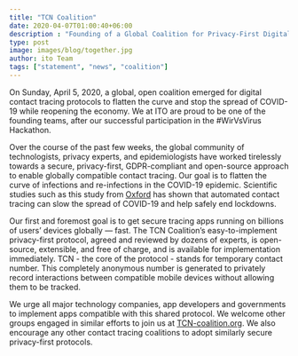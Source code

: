 ```yaml
---
title: "TCN Coalition"
date: 2020-04-07T01:00:40+06:00
description : "Founding of a Global Coalition for Privacy-First Digital Contact Tracing Protocols to Fight COVID-19"
type: post
image: images/blog/together.jpg
author: ito Team
tags: ["statement", "news", "coalition"]
---
```


On Sunday, April 5, 2020, a global, open coalition emerged for digital contact tracing protocols to flatten the curve and stop the spread of COVID-19 while reopening the economy. We at ITO are proud to be one of the founding teams, after our successful participation in the #WirVsVirus Hackathon. 

Over the course of the past few weeks, the global community of technologists, privacy experts, and epidemiologists have worked tirelessly towards a secure, privacy-first, GDPR-compliant and open-source approach to enable globally compatible contact tracing. Our goal is to flatten the curve of infections and re-infections in the COVID-19 epidemic. Scientific studies such as this study from [Oxford](https://science.sciencemag.org/content/early/2020/03/30/science.abb6936) has shown that automated contact tracing can slow the spread of COVID-19 and help safely end lockdowns.

Our first and foremost goal is to get secure tracing apps running on billions of users’ devices globally — fast. The TCN Coalition’s easy-to-implement privacy-first protocol, agreed and reviewed by dozens of experts, is open-source, extensible, and free of charge, and is available for implementation immediately. TCN - the core of the protocol - stands for temporary contact number. This completely anonymous number is generated to privately record interactions between compatible mobile devices without allowing them to be tracked. 

We urge all major technology companies, app developers and governments to implement apps compatible with this shared protocol. We welcome other groups engaged in similar efforts to join us at [TCN-coalition.org](https://www.tcn-coalition.org). We also encourage any other contact tracing coalitions to adopt similarly secure privacy-first protocols.
